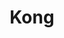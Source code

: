 ---
facebook: https://www.facebook.com/konghq/
git: https://github.com/Kong/kong
images:
- konghq-ar21.svg
- konghq-icon.svg
linkedin: https://linkedin.com/company/278819
logohandle: konghq
other:
- name: Meetup
  url: https://www.meetup.com/topics/kong/all/
sort: kong
title: Kong
twitter: https://x.com/thekonginc
website: https://konghq.com/
wikipedia: https://en.wikipedia.org/wiki/Kong_Inc.
---